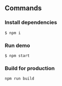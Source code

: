 ## Commands

### Install dependencies
```
$ npm i
```

### Run demo
```
$ npm start
```

### Build for production
```
npm run build
```
